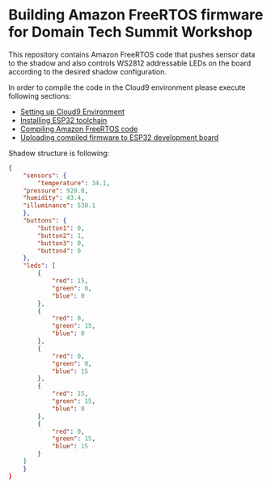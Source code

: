 # Building Amazon FreeRTOS firmware for Domain Tech Summit Workshop

This repository contains Amazon FreeRTOS code that pushes sensor data to the shadow and also controls WS2812 addressable LEDs on the board according to the desired shadow configuration. 



In order to compile the code in the Cloud9 environment please execute following sections:

- [Setting up Cloud9 Environment](./Cloud9.md)
- [Installing ESP32 toolchain](./ToolchainSetup.md)
- [Compiling Amazon FreeRTOS code](./CompilingWorkshopFW.md)
- [Uploading compiled firmware to ESP32 development board](./FlashingFW.md)


Shadow structure is following:

```json
{
    "sensors": {
        "temperature": 34.1,
	"pressure": 928.0,
	"humidity": 43.4,
	"illuminance": 530.1        
	},
    "buttons": {
    	"button1": 0,
    	"button2": 1,
    	"button3": 0,
    	"button4": 0
    },
    "leds": [
    	{
    		"red": 15,
    		"green": 0,
    		"blue": 0
    	},
    	{
    		"red": 0,
    		"green": 15,
    		"blue": 0
    	},
    	{
    		"red": 0,
    		"green": 0,
    		"blue": 15
    	},
    	{
    		"red": 15,
    		"green": 15,
    		"blue": 0
    	},
    	{
    		"red": 0,
    		"green": 15,
    		"blue": 15
    	}
    ]
    }
}
```
